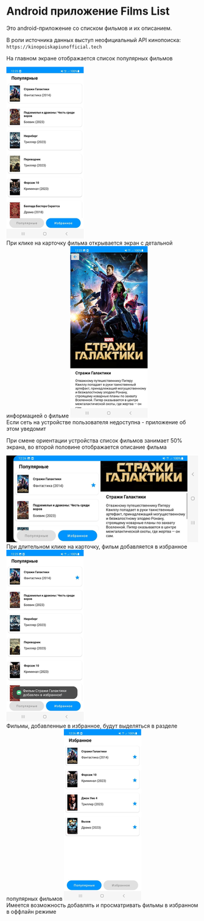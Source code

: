 # Android приложение Films List
Это android-приложение со списком фильмов и их описанием.

В роли источника данных выступ неофициальный API кинопоиска: `https://kinopoiskapiunofficial.tech`

На главном экране отображается список популярных фильмов

<img src="https://raw.githubusercontent.com/7CreAtoR7/FilmsListApplication/readme/images/popular_screen.png">
<br />
При клике на карточку фильма открывается экран с детальной информацией о фильме

<img src="https://raw.githubusercontent.com/7CreAtoR7/FilmsListApplication/readme/images/detail_film.png">
<br />
Если сеть на устройстве пользователя недоступна - приложение об этом уведомит

При смене ориентации устройства список фильмов занимает 50% экрана, во второй половине отображается описание фильма

<img src="https://raw.githubusercontent.com/7CreAtoR7/FilmsListApplication/readme/images/landscape_detail.png">
<br />
При длительном клике на карточку, фильм добавляется в избранное

<img src="https://raw.githubusercontent.com/7CreAtoR7/FilmsListApplication/readme/images/liked_film.png">
<br />
Фильмы, добавленные в избранное, будут выделяться в разделе популярных фильмов

<img src="https://raw.githubusercontent.com/7CreAtoR7/FilmsListApplication/readme/images/favourite_films.png">
<br />
Имеется возможность добавлять и просматривать фильмы в избранном в оффлайн режиме